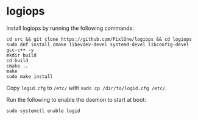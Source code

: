 # logiops

Install logiops by running the following commands:

```
cd src && git clone https://github.com/PixlOne/logiops && cd logiops
sudo dnf install cmake libevdev-devel systemd-devel libconfig-devel gcc-c++ -y
mkdir build
cd build
cmake ..
make
sudo make install
```

Copy `logid.cfg` to `/etc/` with `sudo cp /dir/to/logid.cfg /etc/`.

Run the following to enable the daemon to start at boot:

```
sudo systemctl enable logid
```
